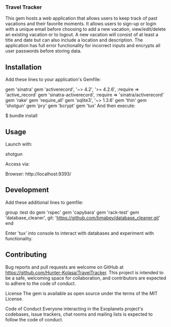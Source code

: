### Travel Tracker ###
This gem hosts a web application that allows users to keep track of past vacations and their favorite moments. It allows users to sign-up or login with a unique email before choosing to add a new vacation, view/edit/delete an existing vacation or to logout. A new vacation will consist of at least a title and date but can also include a location and description. The application has full error functionality for incorrect inputs and encrypts all user passwords before storing data.

## Installation ##
Add these lines to your application's Gemfile:

gem 'sinatra'
gem 'activerecord', '~> 4.2', '>= 4.2.6', :require => 'active_record'
gem 'sinatra-activerecord', :require => 'sinatra/activerecord'
gem 'rake'
gem 'require_all'
gem 'sqlite3', '~> 1.3.6'
gem 'thin'
gem 'shotgun'
gem 'pry'
gem 'bcrypt'
gem 'tux'
And then execute:

$ bundle install
## Usage ##
Launch with:

shotgun

Access via:

Browser: http://localhost:9393/


## Development ##
Add these additional lines to gemfile:

group :test do
  gem 'rspec'
  gem 'capybara'
  gem 'rack-test'
  gem 'database_cleaner', git: 'https://github.com/bmabey/database_cleaner.git'
end

Enter 'tux' into console to interact with databases and experiment with functionality.

## Contributing ##
Bug reports and pull requests are welcome on GitHub at https://github.com/Hunter-Kolasa/TravelTracker. This project is intended to be a safe, welcoming space for collaboration, and contributors are expected to adhere to the code of conduct.

License
The gem is available as open source under the terms of the MIT License.

Code of Conduct
Everyone interacting in the Exoplanets project's codebases, issue trackers, chat rooms and mailing lists is expected to follow the code of conduct.
